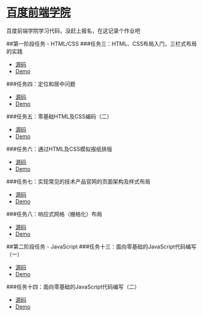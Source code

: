 # [百度前端学院](http://ife.baidu.com/task/all "Baidu IFE tasks")  

百度前端学院学习代码，没赶上报名，在这记录个作业吧

##第一阶段任务 - HTML/CSS
###任务三：HTML、CSS布局入门，三栏式布局的实践
- [源码](https://github.com/littlewin-wang/Baidu_IFE/tree/master/task03 "source code")
- [Demo](http://littlewin.info/Baidu_IFE/task03/ "demo")

###任务四：定位和居中问题
- [源码](https://github.com/littlewin-wang/Baidu_IFE/tree/master/task04 "source code")
- [Demo](http://littlewin.info/Baidu_IFE/task04/ "demo")

###任务五：零基础HTML及CSS编码（二）
- [源码](https://github.com/littlewin-wang/Baidu_IFE/tree/master/task05 "source code")
- [Demo](http://littlewin.info/Baidu_IFE/task05/ "demo")

###任务六：通过HTML及CSS模拟报纸排版
- [源码](https://github.com/littlewin-wang/Baidu_IFE/tree/master/task06 "source code")
- [Demo](http://littlewin.info/Baidu_IFE/task06/ "demo")

###任务七：实现常见的技术产品官网的页面架构及样式布局
- [源码](https://github.com/littlewin-wang/Baidu_IFE/tree/master/task07 "source code")
- [Demo](http://littlewin.info/Baidu_IFE/task07/ "demo")

###任务八：响应式网格（栅格化）布局
- [源码](https://github.com/littlewin-wang/Baidu_IFE/tree/master/task08 "source code")
- [Demo](http://littlewin.info/Baidu_IFE/task08/ "demo")

##第二阶段任务 - JavaScript
###任务十三：面向零基础的JavaScript代码编写（一）
- [源码](https://github.com/littlewin-wang/Baidu_IFE/tree/master/task13 "source code")
- [Demo](http://littlewin.info/Baidu_IFE/task13/ "demo")

###任务十四：面向零基础的JavaScript代码编写（二）
- [源码](https://github.com/littlewin-wang/Baidu_IFE/tree/master/task14 "source code")
- [Demo](http://littlewin.info/Baidu_IFE/task14/ "demo")
